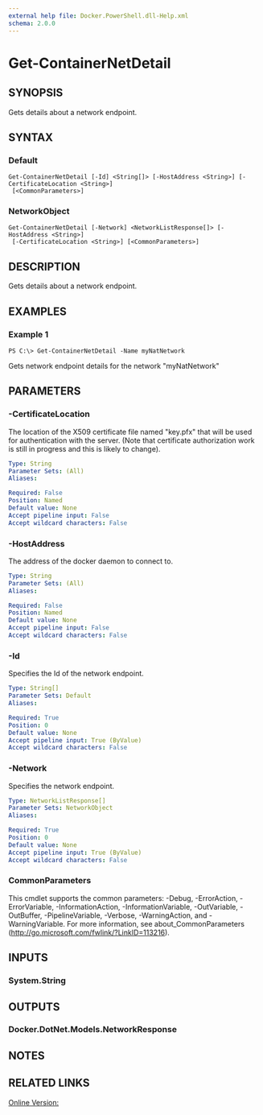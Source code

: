 ```yaml
---
external help file: Docker.PowerShell.dll-Help.xml
schema: 2.0.0
---
```


# Get-ContainerNetDetail
## SYNOPSIS
Gets details about a network endpoint.
## SYNTAX

### Default
```
Get-ContainerNetDetail [-Id] <String[]> [-HostAddress <String>] [-CertificateLocation <String>]
 [<CommonParameters>]
```

### NetworkObject
```
Get-ContainerNetDetail [-Network] <NetworkListResponse[]> [-HostAddress <String>]
 [-CertificateLocation <String>] [<CommonParameters>]
```

## DESCRIPTION
Gets details about a network endpoint.
## EXAMPLES

### Example 1
```
PS C:\> Get-ContainerNetDetail -Name myNatNetwork
```

Gets network endpoint details for the network "myNatNetwork"
## PARAMETERS

### -CertificateLocation
The location of the X509 certificate file named "key.pfx" that will be used for authentication with the server.  (Note that certificate authorization work is still in progress and this is likely to change).





```yaml
Type: String
Parameter Sets: (All)
Aliases: 

Required: False
Position: Named
Default value: None
Accept pipeline input: False
Accept wildcard characters: False
```

### -HostAddress
The address of the docker daemon to connect to.





```yaml
Type: String
Parameter Sets: (All)
Aliases: 

Required: False
Position: Named
Default value: None
Accept pipeline input: False
Accept wildcard characters: False
```

### -Id
Specifies the Id of the network endpoint.

```yaml
Type: String[]
Parameter Sets: Default
Aliases: 

Required: True
Position: 0
Default value: None
Accept pipeline input: True (ByValue)
Accept wildcard characters: False
```

### -Network
Specifies the network endpoint.

```yaml
Type: NetworkListResponse[]
Parameter Sets: NetworkObject
Aliases: 

Required: True
Position: 0
Default value: None
Accept pipeline input: True (ByValue)
Accept wildcard characters: False
```

### CommonParameters
This cmdlet supports the common parameters: -Debug, -ErrorAction, -ErrorVariable, -InformationAction, -InformationVariable, -OutVariable, -OutBuffer, -PipelineVariable, -Verbose, -WarningAction, and -WarningVariable. For more information, see about_CommonParameters (http://go.microsoft.com/fwlink/?LinkID=113216).
## INPUTS

### System.String

## OUTPUTS

### Docker.DotNet.Models.NetworkResponse

## NOTES

## RELATED LINKS

[Online Version:](https://github.com/Microsoft/Docker-PowerShell/blob/master/src/Docker.PowerShell/Help/Get-ContainerNetDetail.md)






